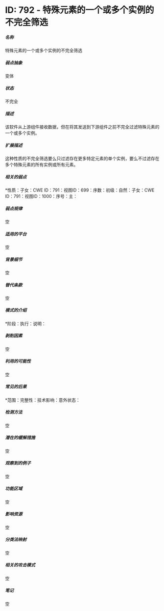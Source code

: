 # ID: 792 - 特殊元素的一个或多个实例的不完全筛选
<h5>名称</h5>特殊元素的一个或多个实例的不完全筛选
<h5>弱点抽象</h5>变体
<h5>状态</h5>不完全
<h5>描述</h5>该软件从上游组件接收数据，但在将其发送到下游组件之前不完全过滤特殊元素的一个或多个实例。
<h5>扩展描述</h5>这种性质的不完全筛选要么只过滤存在更多特定元素的单个实例，要么不过滤存在多个特殊元素的所有实例或所有元素。
<h5>相关的弱点</h5>*性质：子女：CWE ID：791：视图ID：699：序数：初级：自然：子女：CWE ID：791：视图ID：1000：序号：主：
<h5>弱点规律</h5>空
<h5>适用的平台</h5>空
<h5>背景细节</h5>空
<h5>替代条款</h5>空
<h5>模式的介绍</h5>*阶段：执行：说明：
<h5>剥削因素</h5>空
<h5>利用的可能性</h5>空
<h5>常见的后果</h5>*范围：完整性：技术影响：意外状态：
<h5>检测方法</h5>空
<h5>潜在的缓解措施</h5>空
<h5>观察到的例子</h5>空
<h5>功能区域</h5>空
<h5>影响资源</h5>空
<h5>分类法映射</h5>空
<h5>相关的攻击模式</h5>空
<h5>笔记</h5>空

